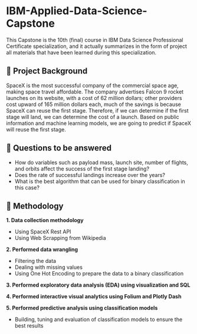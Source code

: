 # IBM-Applied-Data-Science-Capstone
This Capstone is the 10th (final) course in IBM Data Science Professional Certificate specialization, and it actually summarizes in the form of project all materials that have been learned during this specialization.
## 📄 Project Background
SpaceX is the most successful company of the commercial space age, making space travel affordable. The company advertises Falcon 9 rocket launches on its website, with a cost of 62 million dollars; other providers cost upward of 165 million dollars each, much of the savings is because SpaceX can reuse the first stage. Therefore, if we can determine if the first stage will land, we can determine the cost of a launch. Based on public information and machine learning models, we are going to predict if SpaceX will reuse the first stage.
## 📄 Questions to be answered
* How do variables such as payload mass, launch site, number of flights, and orbits affect the success of the first stage landing?
* Does the rate of successful landings increase over the years?
* What is the best algorithm that can be used for binary classification in this case?
## 📄 Methodology
**1. Data collection methodology**
* Using SpaceX Rest API
* Using Web Scrapping from Wikipedia
 
**2. Performed data wrangling**
* Filtering the data
* Dealing with missing values
* Using One Hot Encoding to prepare the data to a binary classification

**3. Performed exploratory data analysis (EDA) using visualization and SQL**

**4. Performed interactive visual analytics using Folium and Plotly Dash**
 
**5. Performed predictive analysis using classification models**
* Building, tuning and evaluation of classification models to ensure the best results
